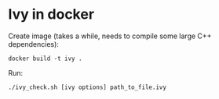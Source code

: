 # Ivy in docker

Create image (takes a while, needs to compile some large C++ dependencies):

`docker build -t ivy .`

Run:

`./ivy_check.sh [ivy options] path_to_file.ivy`
